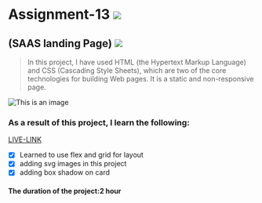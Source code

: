 # Assignment-13 ![](https://img.shields.io/badge/HTML-CSS-blueviolet)
## (SAAS landing Page) ![](https://img.shields.io/badge/Project13-Full--stack--JS-green)

> In this project, I have used HTML (the Hypertext Markup Language) and CSS (Cascading Style Sheets), which are two of the core technologies for building Web pages. It is a static and non-responsive page.

![This is an image](./project.jpg)

### As a result of this project, I learn the following:
[LIVE-LINK](https://projectbusiness.netlify.app/)

- [x] Learned to use flex and grid for layout
- [x] adding svg images in this project
- [x] adding box shadow on card

#### The duration of the project:2 hour